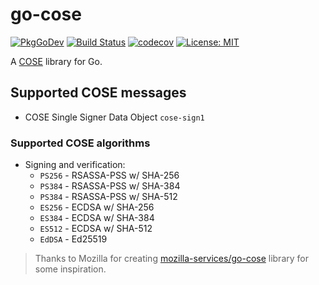 # go-cose

[![PkgGoDev](https://pkg.go.dev/badge/github.com/zzdats/go-cose)](https://pkg.go.dev/github.com/zzdats/go-cose)
[![Build Status](https://cloud.drone.io/api/badges/zzdats/go-cose/status.svg?ref=refs/heads/main)](https://cloud.drone.io/zzdats/go-cose)
[![codecov](https://codecov.io/gh/zzdats/go-cose/branch/main/graph/badge.svg?token=BF9M52EG0G)](https://codecov.io/gh/zzdats/go-cose)
[![License: MIT](https://img.shields.io/badge/License-MIT-blue.svg)](https://opensource.org/licenses/MIT)

A [COSE](https://tools.ietf.org/html/rfc8152) library for Go.

## Supported COSE messages

* COSE Single Signer Data Object `cose-sign1`

### Supported COSE algorithms

* Signing and verification:
  * `PS256` - RSASSA-PSS w/ SHA-256
  * `PS384` - RSASSA-PSS w/ SHA-384
  * `PS384` - RSASSA-PSS w/ SHA-512
  * `ES256` - ECDSA w/ SHA-256
  * `ES384` - ECDSA w/ SHA-384
  * `ES512` - ECDSA w/ SHA-512
  * `EdDSA` - Ed25519

> Thanks to Mozilla for creating [mozilla-services/go-cose](https://github.com/mozilla-services/go-cose) library for some inspiration.
